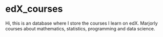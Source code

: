 # edX_courses

Hi, this is an database where I store the courses I learn on edX. Marjorly courses about mathematics, statistics, programming and data science.
